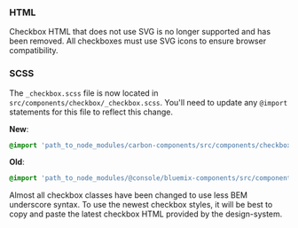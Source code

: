 ### HTML

Checkbox HTML that does not use SVG is no longer supported and has been removed.
All checkboxes must use SVG icons to ensure browser compatibility.

### SCSS

The `_checkbox.scss` file is now located in
`src/components/checkbox/_checkbox.scss`. You'll need to update any `@import`
statements for this file to reflect this change.

**New**:

```scss
@import 'path_to_node_modules/carbon-components/src/components/checkbox/checkbox';
```

**Old**:

```scss
@import 'path_to_node_modules/@console/bluemix-components/src/components/checkbox/checkbox';
```

Almost all checkbox classes have been changed to use less BEM underscore syntax.
To use the newest checkbox styles, it will be best to copy and paste the latest
checkbox HTML provided by the design-system.
